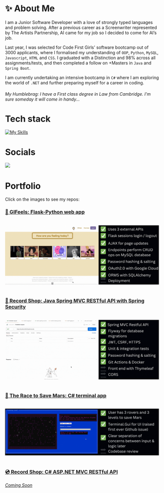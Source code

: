 # ✨ About Me

I am a Junior Software Developer with a love of strongly typed languages and problem solving. After a previous career as a Screenwriter represented by The Artists Partnership, AI came for my job so I decided to come for AI’s job.

Last year, I was selected for Code First Girls' software bootcamp out of 3000 applicants, where I formalised my understanding of <code>OOP</code>, <code>Python</code>, <code>MySQL</code>, <code>Javascript</code>, <code>HTML</code> and <code>CSS</code>. I graduated with a Distinction and 98% across all assignments/tests, and then completed a follow on +Masters in <code>Java</code> and <code>Spring Boot</code>.

I am currently undertaking an intensive bootcamp in <code>C#</code> where I am exploring the world of <code>.NET</code> and further preparing myself for a career in coding.

<h6><i>My Humblebrag:</i> I have a First class degree in Law from Cambridge. I'm sure someday it will come in handy...</h6>

# Tech stack

[![My Skills](https://skillicons.dev/icons?i=html,css,java,spring,cs,py,mysql,aws,githubactions,dotnet,docker,flask,visualstudio,git,github&perline=18)](https://skillicons.dev)


# Socials

<a href="https://www.linkedin.com/in/rachel-tookey-539a42134">
<img src='https://img.shields.io/badge/LinkedIn-blue?logo=linkedin&logoColor=white&style=for-the-badge' />
</a>


# Portfolio
Click on the images to see my repos:
<h3><a href="https://github.com/Rachel-Tookey/GIFeels">🥹  GIFeels: Flask-Python web app</a></h3>
<br/>
<a href="https://github.com/Rachel-Tookey/GIFeels"><img src="https://github.com/Rachel-Tookey/Rachel-Tookey/blob/main/GIFs/GIFeels_3.gif"></a>
<br/>
<br/>
<h3><a href="https://github.com/Rachel-Tookey/RecordShop_Security_Project">🔐  Record Shop: Java Spring MVC RESTful API with Spring Security </a> </h3>
<br/>
<a href="https://github.com/Rachel-Tookey/RecordShop_Security_Project"><img src="https://github.com/Rachel-Tookey/Rachel-Tookey/blob/main/GIFs/RecordShop.gif"></a> 
<br/>
<br/>
<h3><a href="https://github.com/Rachel-Tookey/The_Race_To_Save_Mars">🚀  The Race to Save Mars: C# terminal app </a> </h3>
<br/>
<a href="https://github.com/Rachel-Tookey/The_Race_To_Save_Mars"><img src="https://github.com/Rachel-Tookey/Rachel-Tookey/blob/0bf05bd2d50f2407a45f3173d28121790ae9f390/GIFs/MarsRover.gif"></a> 
<br/>
<br/>
<h3><a href="https://github.com/Rachel-Tookey/cs_record_shop">💿 Record Shop: C# ASP.NET MVC RESTful API </a> </h3>
<h6><a href="https://github.com/Rachel-Tookey/cs_record_shop"><i>Coming Soon</i></a></h6>
<br/>


